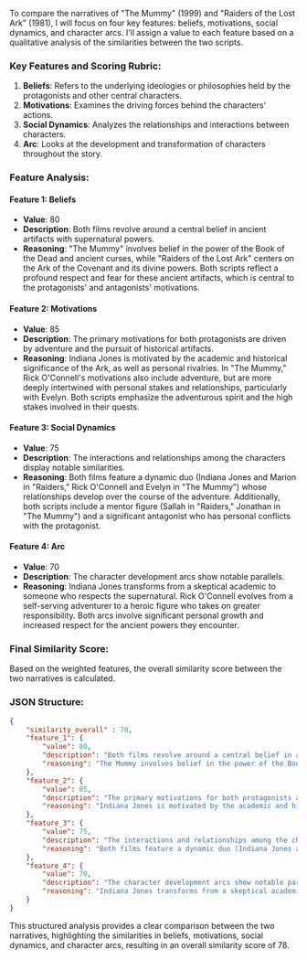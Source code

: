 To compare the narratives of "The Mummy" (1999) and "Raiders of the Lost Ark" (1981), I will focus on four key features: beliefs, motivations, social dynamics, and character arcs. I'll assign a value to each feature based on a qualitative analysis of the similarities between the two scripts.

### Key Features and Scoring Rubric:

1. **Beliefs**: Refers to the underlying ideologies or philosophies held by the protagonists and other central characters.
2. **Motivations**: Examines the driving forces behind the characters' actions.
3. **Social Dynamics**: Analyzes the relationships and interactions between characters.
4. **Arc**: Looks at the development and transformation of characters throughout the story.

### Feature Analysis:

#### Feature 1: Beliefs
- **Value**: 80
- **Description**: Both films revolve around a central belief in ancient artifacts with supernatural powers.
- **Reasoning**: "The Mummy" involves belief in the power of the Book of the Dead and ancient curses, while "Raiders of the Lost Ark" centers on the Ark of the Covenant and its divine powers. Both scripts reflect a profound respect and fear for these ancient artifacts, which is central to the protagonists' and antagonists' motivations.

#### Feature 2: Motivations
- **Value**: 85
- **Description**: The primary motivations for both protagonists are driven by adventure and the pursuit of historical artifacts.
- **Reasoning**: Indiana Jones is motivated by the academic and historical significance of the Ark, as well as personal rivalries. In "The Mummy," Rick O'Connell's motivations also include adventure, but are more deeply intertwined with personal stakes and relationships, particularly with Evelyn. Both scripts emphasize the adventurous spirit and the high stakes involved in their quests.

#### Feature 3: Social Dynamics
- **Value**: 75
- **Description**: The interactions and relationships among the characters display notable similarities.
- **Reasoning**: Both films feature a dynamic duo (Indiana Jones and Marion in "Raiders," Rick O'Connell and Evelyn in "The Mummy") whose relationships develop over the course of the adventure. Additionally, both scripts include a mentor figure (Sallah in "Raiders," Jonathan in "The Mummy") and a significant antagonist who has personal conflicts with the protagonist.

#### Feature 4: Arc
- **Value**: 70
- **Description**: The character development arcs show notable parallels.
- **Reasoning**: Indiana Jones transforms from a skeptical academic to someone who respects the supernatural. Rick O'Connell evolves from a self-serving adventurer to a heroic figure who takes on greater responsibility. Both arcs involve significant personal growth and increased respect for the ancient powers they encounter.

### Final Similarity Score:

Based on the weighted features, the overall similarity score between the two narratives is calculated.

### JSON Structure:

```json
{
    "similarity_overall" : 78,
    "feature_1": {
        "value": 80,
        "description": "Both films revolve around a central belief in ancient artifacts with supernatural powers.",
        "reasoning": "The Mummy involves belief in the power of the Book of the Dead and ancient curses, while Raiders of the Lost Ark centers on the Ark of the Covenant and its divine powers. Both scripts reflect a profound respect and fear for these ancient artifacts, which is central to the protagonists' and antagonists' motivations."
    },
    "feature_2": {
        "value": 85,
        "description": "The primary motivations for both protagonists are driven by adventure and the pursuit of historical artifacts.",
        "reasoning": "Indiana Jones is motivated by the academic and historical significance of the Ark, as well as personal rivalries. In The Mummy, Rick O'Connell's motivations also include adventure, but are more deeply intertwined with personal stakes and relationships, particularly with Evelyn. Both scripts emphasize the adventurous spirit and the high stakes involved in their quests."
    },
    "feature_3": {
        "value": 75,
        "description": "The interactions and relationships among the characters display notable similarities.",
        "reasoning": "Both films feature a dynamic duo (Indiana Jones and Marion in Raiders, Rick O'Connell and Evelyn in The Mummy) whose relationships develop over the course of the adventure. Additionally, both scripts include a mentor figure (Sallah in Raiders, Jonathan in The Mummy) and a significant antagonist who has personal conflicts with the protagonist."
    },
    "feature_4": {
        "value": 70,
        "description": "The character development arcs show notable parallels.",
        "reasoning": "Indiana Jones transforms from a skeptical academic to someone who respects the supernatural. Rick O'Connell evolves from a self-serving adventurer to a heroic figure who takes on greater responsibility. Both arcs involve significant personal growth and increased respect for the ancient powers they encounter."
    }
}
```

This structured analysis provides a clear comparison between the two narratives, highlighting the similarities in beliefs, motivations, social dynamics, and character arcs, resulting in an overall similarity score of 78.